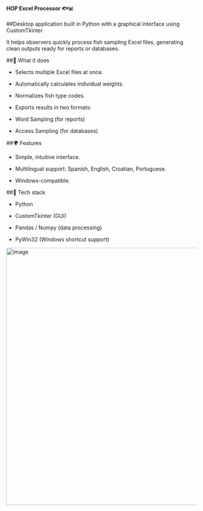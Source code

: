 #### HOP Excel Processor 🐟📊

##Desktop application built in Python with a graphical interface using CustomTkinter

It helps observers quickly process fish sampling Excel files, generating clean outputs ready for reports or databases.

##🚀 What it does

- Selects multiple Excel files at once.

- Automatically calculates individual weights.

- Normalizes fish type codes.

- Exports results in two formats:

- Word Sampling (for reports)

- Access Sampling (for databases)

##🌍 Features

- Simple, intuitive interface.

- Multilingual support: Spanish, English, Croatian, Portuguese.

- Windows-compatible.

##🔧 Tech stack

- Python

- CustomTkinter (GUI)

- Pandas / Numpy (data processing)

- PyWin32 (Windows shortcut support)

<img width="893" height="678" alt="image" src="https://github.com/user-attachments/assets/0c50444f-e1a0-4695-8836-e57511503f29" />
